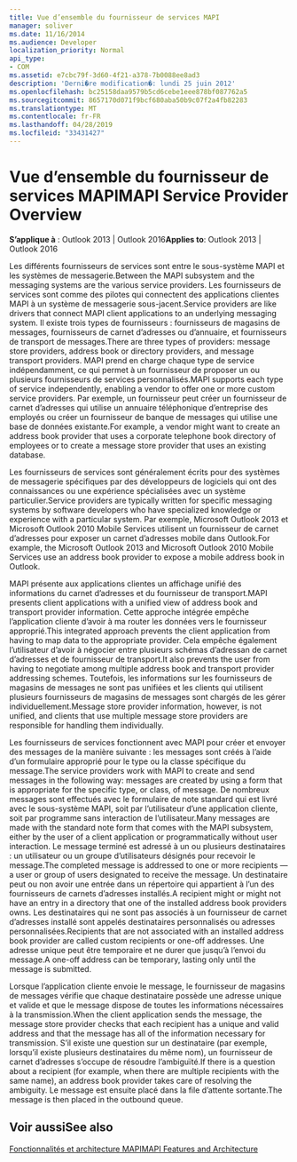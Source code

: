 ```yaml
---
title: Vue d’ensemble du fournisseur de services MAPI
manager: soliver
ms.date: 11/16/2014
ms.audience: Developer
localization_priority: Normal
api_type:
- COM
ms.assetid: e7cbc79f-3d60-4f21-a378-7b0088ee8ad3
description: 'Derni�re modification�: lundi 25 juin 2012'
ms.openlocfilehash: bc25158daa9579b5cd6cebe1eee878bf087762a5
ms.sourcegitcommit: 8657170d071f9bcf680aba50b9c07f2a4fb82283
ms.translationtype: MT
ms.contentlocale: fr-FR
ms.lasthandoff: 04/28/2019
ms.locfileid: "33431427"
---
```

# <a name="mapi-service-provider-overview"></a><span data-ttu-id="41520-103">Vue d’ensemble du fournisseur de services MAPI</span><span class="sxs-lookup"><span data-stu-id="41520-103">MAPI Service Provider Overview</span></span>

  
  
<span data-ttu-id="41520-104">**S’applique à** : Outlook 2013 | Outlook 2016</span><span class="sxs-lookup"><span data-stu-id="41520-104">**Applies to**: Outlook 2013 | Outlook 2016</span></span> 
  
<span data-ttu-id="41520-105">Les différents fournisseurs de services sont entre le sous-système MAPI et les systèmes de messagerie.</span><span class="sxs-lookup"><span data-stu-id="41520-105">Between the MAPI subsystem and the messaging systems are the various service providers.</span></span> <span data-ttu-id="41520-106">Les fournisseurs de services sont comme des pilotes qui connectent des applications clientes MAPI à un système de messagerie sous-jacent.</span><span class="sxs-lookup"><span data-stu-id="41520-106">Service providers are like drivers that connect MAPI client applications to an underlying messaging system.</span></span> <span data-ttu-id="41520-107">Il existe trois types de fournisseurs : fournisseurs de magasins de messages, fournisseurs de carnet d’adresses ou d’annuaire, et fournisseurs de transport de messages.</span><span class="sxs-lookup"><span data-stu-id="41520-107">There are three types of providers: message store providers, address book or directory providers, and message transport providers.</span></span> <span data-ttu-id="41520-108">MAPI prend en charge chaque type de service indépendamment, ce qui permet à un fournisseur de proposer un ou plusieurs fournisseurs de services personnalisés.</span><span class="sxs-lookup"><span data-stu-id="41520-108">MAPI supports each type of service independently, enabling a vendor to offer one or more custom service providers.</span></span> <span data-ttu-id="41520-109">Par exemple, un fournisseur peut créer un fournisseur de carnet d’adresses qui utilise un annuaire téléphonique d’entreprise des employés ou créer un fournisseur de banque de messages qui utilise une base de données existante.</span><span class="sxs-lookup"><span data-stu-id="41520-109">For example, a vendor might want to create an address book provider that uses a corporate telephone book directory of employees or to create a message store provider that uses an existing database.</span></span>
  
<span data-ttu-id="41520-110">Les fournisseurs de services sont généralement écrits pour des systèmes de messagerie spécifiques par des développeurs de logiciels qui ont des connaissances ou une expérience spécialisées avec un système particulier.</span><span class="sxs-lookup"><span data-stu-id="41520-110">Service providers are typically written for specific messaging systems by software developers who have specialized knowledge or experience with a particular system.</span></span> <span data-ttu-id="41520-111">Par exemple, Microsoft Outlook 2013 et Microsoft Outlook 2010 Mobile Services utilisent un fournisseur de carnet d’adresses pour exposer un carnet d’adresses mobile dans Outlook.</span><span class="sxs-lookup"><span data-stu-id="41520-111">For example, the Microsoft Outlook 2013 and Microsoft Outlook 2010 Mobile Services use an address book provider to expose a mobile address book in Outlook.</span></span> 
  
<span data-ttu-id="41520-112">MAPI présente aux applications clientes un affichage unifié des informations du carnet d’adresses et du fournisseur de transport.</span><span class="sxs-lookup"><span data-stu-id="41520-112">MAPI presents client applications with a unified view of address book and transport provider information.</span></span> <span data-ttu-id="41520-113">Cette approche intégrée empêche l’application cliente d’avoir à ma router les données vers le fournisseur approprié.</span><span class="sxs-lookup"><span data-stu-id="41520-113">This integrated approach prevents the client application from having to map data to the appropriate provider.</span></span> <span data-ttu-id="41520-114">Cela empêche également l’utilisateur d’avoir à négocier entre plusieurs schémas d’adressan de carnet d’adresses et de fournisseur de transport.</span><span class="sxs-lookup"><span data-stu-id="41520-114">It also prevents the user from having to negotiate among multiple address book and transport provider addressing schemes.</span></span> <span data-ttu-id="41520-115">Toutefois, les informations sur les fournisseurs de magasins de messages ne sont pas unifiées et les clients qui utilisent plusieurs fournisseurs de magasins de messages sont chargés de les gérer individuellement.</span><span class="sxs-lookup"><span data-stu-id="41520-115">Message store provider information, however, is not unified, and clients that use multiple message store providers are responsible for handling them individually.</span></span>
  
<span data-ttu-id="41520-116">Les fournisseurs de services fonctionnent avec MAPI pour créer et envoyer des messages de la manière suivante : les messages sont créés à l’aide d’un formulaire approprié pour le type ou la classe spécifique du message.</span><span class="sxs-lookup"><span data-stu-id="41520-116">The service providers work with MAPI to create and send messages in the following way: messages are created by using a form that is appropriate for the specific type, or class, of message.</span></span> <span data-ttu-id="41520-117">De nombreux messages sont effectués avec le formulaire de note standard qui est livré avec le sous-système MAPI, soit par l’utilisateur d’une application cliente, soit par programme sans interaction de l’utilisateur.</span><span class="sxs-lookup"><span data-stu-id="41520-117">Many messages are made with the standard note form that comes with the MAPI subsystem, either by the user of a client application or programmatically without user interaction.</span></span> <span data-ttu-id="41520-118">Le message terminé est adressé à un ou plusieurs destinataires : un utilisateur ou un groupe d’utilisateurs désignés pour recevoir le message.</span><span class="sxs-lookup"><span data-stu-id="41520-118">The completed message is addressed to one or more recipients — a user or group of users designated to receive the message.</span></span> <span data-ttu-id="41520-119">Un destinataire peut ou non avoir une entrée dans un répertoire qui appartient à l’un des fournisseurs de carnets d’adresses installés.</span><span class="sxs-lookup"><span data-stu-id="41520-119">A recipient might or might not have an entry in a directory that one of the installed address book providers owns.</span></span> <span data-ttu-id="41520-120">Les destinataires qui ne sont pas associés à un fournisseur de carnet d’adresses installé sont appelés destinataires personnalisés ou adresses personnalisées.</span><span class="sxs-lookup"><span data-stu-id="41520-120">Recipients that are not associated with an installed address book provider are called custom recipients or one-off addresses.</span></span> <span data-ttu-id="41520-121">Une adresse unique peut être temporaire et ne durer que jusqu’à l’envoi du message.</span><span class="sxs-lookup"><span data-stu-id="41520-121">A one-off address can be temporary, lasting only until the message is submitted.</span></span> 
  
<span data-ttu-id="41520-122">Lorsque l’application cliente envoie le message, le fournisseur de magasins de messages vérifie que chaque destinataire possède une adresse unique et valide et que le message dispose de toutes les informations nécessaires à la transmission.</span><span class="sxs-lookup"><span data-stu-id="41520-122">When the client application sends the message, the message store provider checks that each recipient has a unique and valid address and that the message has all of the information necessary for transmission.</span></span> <span data-ttu-id="41520-123">S’il existe une question sur un destinataire (par exemple, lorsqu’il existe plusieurs destinataires du même nom), un fournisseur de carnet d’adresses s’occupe de résoudre l’ambiguïté.</span><span class="sxs-lookup"><span data-stu-id="41520-123">If there is a question about a recipient (for example, when there are multiple recipients with the same name), an address book provider takes care of resolving the ambiguity.</span></span> <span data-ttu-id="41520-124">Le message est ensuite placé dans la file d’attente sortante.</span><span class="sxs-lookup"><span data-stu-id="41520-124">The message is then placed in the outbound queue.</span></span> 
  
## <a name="see-also"></a><span data-ttu-id="41520-125">Voir aussi</span><span class="sxs-lookup"><span data-stu-id="41520-125">See also</span></span>



[<span data-ttu-id="41520-126">Fonctionnalités et architecture MAPI</span><span class="sxs-lookup"><span data-stu-id="41520-126">MAPI Features and Architecture</span></span>](mapi-features-and-architecture.md)

